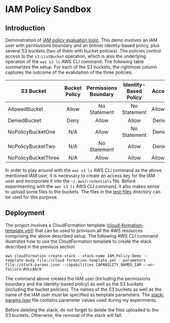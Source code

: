 # IAM Policy Sandbox

## Introduction
Demonstration of [IAM policy evaluation logic](https://docs.aws.amazon.com/IAM/latest/UserGuide/reference_policies_evaluation-logic.html). This demo involves an IAM user with permissions boundary and an (inline) identity-based policy, plus several S3 buckets (two of them with bucket policies). The policies control access to the `s3:ListBucket` operation, which is also the underlying operation of the `aws s3 ls` AWS CLI command. The following table summarizes the setup. For each of the S3 buckets, the rightmost column captures the outcome of the evalutation of the three policies.

| S3 Bucket           | Bucket Policy   | Permissions Boundary   | Identity-Based Policy   | Access   |
| ------------------- |:---------------:|:----------------------:|:-----------------------:|:--------:|
| AllowedBucket       | Allow           | No Statement           | No Statement            | Allowed  |
| DeniedBucket        | Deny            | Allow                  | Allow                   | Denied   |
| NoPolicyBucketOne   | N/A             | Allow                  | No Statement            | Denied   |
| NoPolicyBucketTwo   | N/A             | No Statement           | Allow                   | Denied   |
| NoPolicyBucketThree | N/A             | Allow                  | Allow                   | Allowed  |

In order to play around with the `aws s3 ls` AWS CLI command as the above mentioned IAM user, it is necessary to create an access key for the IAM user and incorporate it into the `~/.aws/credentials` file. Before experimenting with the `aws s3 ls` AWS CLI command, it also makes sense to upload some files to the buckets. The files in the [test-files](./test-files) directory can be used for this purpose.

## Deployment
The project involves a CloudFormation template ([cloud-formation-template.yml](./cloud-formation-template.yml)) that can be used to provision all the AWS resources comprising the above described setup. The following AWS CLI command illustrates how to use the CloudFormation template to create the stack described in the previous section.

```
aws cloudformation create-stack --stack-name IAM-Policy-Demo --template-body file://cloud-formation-template.yml --parameters file://stack-params.json --capabilities CAPABILITY_NAMED_IAM --on-failure ROLLBACK
```

The command above creates the IAM user (including the permissions boundary and the identity-based policy) as well as the S3 buckets (including the bucket policies). The names of the S3 buckets as well as the name of the IAM user must be specified as template parameters. The [stack-params.json](./stack-params.json) file contains parameter values used during my experiments.

Before deleting the stack, do not forget to delete the files uploaded to the S3 buckets. Otherwise, the removal of the stack will fail.
